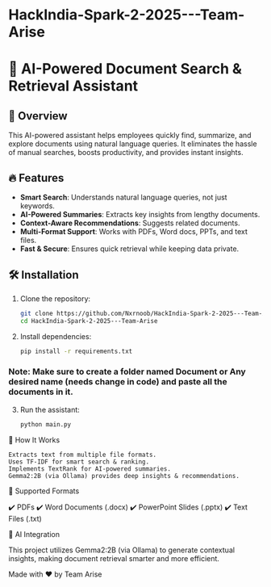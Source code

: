 # HackIndia-Spark-2-2025---Team-Arise
# 📄 AI-Powered Document Search & Retrieval Assistant  

## 🚀 Overview  
This AI-powered assistant helps employees quickly find, summarize, and explore documents using natural language queries. It eliminates the hassle of manual searches, boosts productivity, and provides instant insights.  

## 🔥 Features  
- **Smart Search**: Understands natural language queries, not just keywords.  
- **AI-Powered Summaries**: Extracts key insights from lengthy documents.  
- **Context-Aware Recommendations**: Suggests related documents.  
- **Multi-Format Support**: Works with PDFs, Word docs, PPTs, and text files.  
- **Fast & Secure**: Ensures quick retrieval while keeping data private.  

## 🛠️ Installation  
1. Clone the repository:  
   ```sh
   git clone https://github.com/Nxrnoob/HackIndia-Spark-2-2025---Team-Arise.git
   cd HackIndia-Spark-2-2025---Team-Arise

2. Install dependencies:

    ```sh
   pip install -r requirements.txt

### Note: Make sure to create a folder named Document or Any desired name (needs change in code) and paste all the documents in it.

3. Run the assistant:

    ```sh
   python main.py

🧠 How It Works

    Extracts text from multiple file formats.
    Uses TF-IDF for smart search & ranking.
    Implements TextRank for AI-powered summaries.
    Gemma2:2B (via Ollama) provides deep insights & recommendations.

📂 Supported Formats

✔️ PDFs
✔️ Word Documents (.docx)
✔️ PowerPoint Slides (.pptx)
✔️ Text Files (.txt)

🤖 AI Integration

This project utilizes Gemma2:2B (via Ollama) to generate contextual insights, making document retrieval smarter and more efficient.


Made with ❤️ by Team Arise
